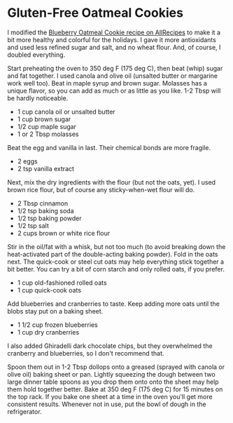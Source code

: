 # Gluten-Free Oatmeal Cookies

I modified the [Blueberry Oatmeal Cookie recipe on AllRecipes](http://allrecipes.com/recipe/231981/blueberry-oatmeal-cookies/) to make it a bit more healthy and colorful for the holidays. I gave it more antioxidants and used less refined sugar and salt, and no wheat flour. And, of course, I doubled everything.

Start preheating the oven to 350 deg F (175 deg C), then beat (whip) sugar and fat together. I used canola and olive oil (unsalted butter or margarine work well too). Beat in maple syrup and brown sugar.  Molasses has a unique flavor, so you can add as much or as little as you like. 1-2 Tbsp will be hardly noticeable.

* 1 cup canola oil or unsalted butter  
* 1 cup brown sugar  
* 1/2 cup maple sugar  
* 1 or 2 Tbsp molasses

Beat the egg and vanilla in last. Their chemical bonds are more fragile.  

* 2 eggs  
* 2 tsp vanilla extract  

Next, mix the dry ingredients with the flour (but not the oats, yet).  I used brown rice flour, but of course any sticky-when-wet flour will do.

* 2 Tbsp cinnamon
* 1/2 tsp baking soda
* 1/2 tsp baking powder
* 1/2 tsp salt
* 2 cups brown or white rice flour

Stir in the oil/fat with a whisk, but not too much (to avoid breaking down the heat-activated part of the double-acting baking powder). Fold in the oats next. The quick-cook or steel cut oats may help everything stick together a bit better. You can try a bit of corn starch and only rolled oats, if you prefer.

* 1 cup old-fashioned rolled oats
* 1 cup quick-cook oats

Add blueberries and cranberries to taste. Keep adding more oats until the blobs stay put on a baking sheet.

* 1 1/2 cup frozen blueberries
* 1 cup dry cranberries

I also added Ghiradelli dark chocolate chips, but they overwhelmed the cranberry and blueberries, so I don't recommend that.

Spoon them out in 1-2 Tbsp dollops onto a greased (sprayed with canola or olive oil) baking sheet or pan. Lightly squeezing the dough between two large dinner table spoons as you drop them onto onto the sheet may help them hold together better. Bake at 350 deg F (175 deg C) for 15 minutes on the top rack. If you bake one sheet at a time in the oven you'll get more consistent results. Whenever not in use, put the bowl of dough in the refrigerator.
